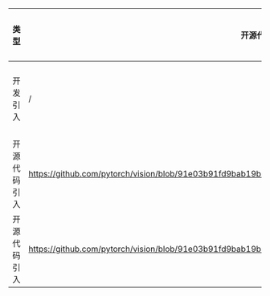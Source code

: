 | 类型     | 开源代码地址                                                       | 文件名                                         | 公网IP地址/公网URL地址/域名/邮箱地址 | 用途说明   |
|--------|--------------------------------------------------------------|---------------------------------------------|------------------------|--------|
| 开发引入   | / | url.ini                                      | https://bbs-img.huaweicloud.com/blogs/img/thumb/1591951315139_8989_1363.png | 下载测试图片 |
| 开源代码引入 | https://github.com/pytorch/vision/blob/91e03b91fd9bab19b4c295692455a1883831a932/torchvision/models/mnasnet.py | MnasNet/mnasnet.py | https://download.pytorch.org/models/mnasnet0.5_top1_67.823-3ffadce67e.pth | 下载权重文件 |
| 开源代码引入 | https://github.com/pytorch/vision/blob/91e03b91fd9bab19b4c295692455a1883831a932/torchvision/models/mnasnet.py | MnasNet/mnasnet.py | https://download.pytorch.org/models/mnasnet1.0_top1_73.512-f206786ef8.pth | 下载权重文件 |